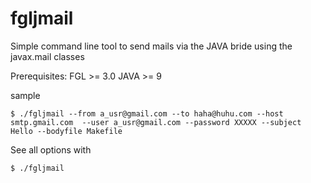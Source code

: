 # fgljmail
Simple command line tool to send mails via the JAVA bride using the javax.mail classes

Prerequisites:
FGL >= 3.0
JAVA >= 9

sample

```
$ ./fgljmail --from a_usr@gmail.com --to haha@huhu.com --host smtp.gmail.com  --user a_usr@gmail.com --password XXXXX --subject Hello --bodyfile Makefile
```

See all options with 
```
$ ./fgljmail
```
